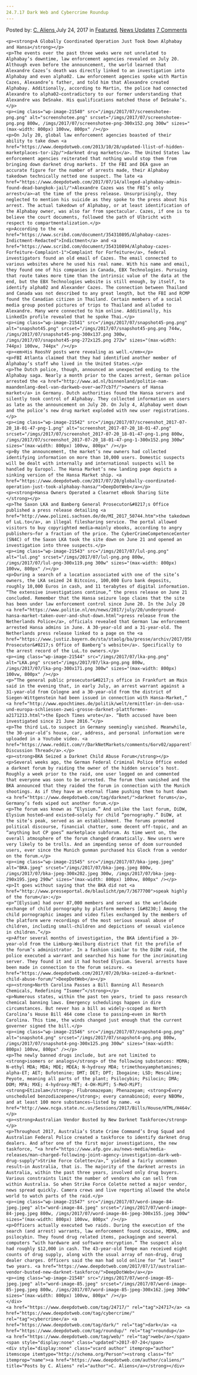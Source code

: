 ```yaml
---
24.7.17 Dark Web and Cybercrime Roundup
---
```

<article class="post-listing post-21532 post type-post status-publish format-standard has-post-thumbnail hentry  tag-5735 tag-cybercrime tag-dark tag-roundup tag-web">
    <div class="post-inner">
        <span>Posted by: <a href="https://www.deepdotweb.com/author/caliens/" title="">C. Aliens </a></span>
    <span>July 24, 2017</span>
    <span>in <a href="https://www.deepdotweb.com/category/deepdot-news/" rel="category tag">Featured</a>, <a href="https://www.deepdotweb.com/category/news-updates/" rel="category tag">News Updates</a></span>
    <span><a href="https://www.deepdotweb.com/2017/07/24/24-7-17-dark-web-cybercrime-roundup/#comments">7 Comments</a></span>
    </p>
    <div class="clear"></div>
    
    <p><strong>A Globally Coordinated Operation Just Took Down Alphabay and Hansa</strong></p>
    <p>The events over the past three weeks were not unrelated to Alphabay’s downtime, law enforcement agencies revealed on July 20. Although even before the announcement, the world learned that Alexandre Cazes’s death was directly linked to an investigation into Alphabay and even alpha02. Law enforcement agencies spoke with Martin Cazes, Alexandre’s father, and told him that Alexandre created Alphabay. Additionally, according to Martin, the police had connected Alexandre to alpha02—contradictory to our former understanding that Alexandre was DeSnake. His qualifications matched those of DeSnake’s.</p>
    <p><img class="wp-image-21540" src="/imgs/2017/07/screenshotee-png.png" alt="screenshotee.png" srcset="/imgs/2017/07/screenshotee-png.png 800w, /imgs/2017/07/screenshotee-png-300x152.png 300w" sizes="(max-width: 800px) 100vw, 800px" /></p>
    <p>On July 20, global law enforcement agencies boasted of their ability to take down <a href="https://www.deepdotweb.com/2013/10/28/updated-llist-of-hidden-marketplaces-tor-i2p/">darknet drug markets</a>. The United States law enforcement agencies reiterated that nothing would stop them from bringing down darknet drug markets. If the FBI and DEA gave an accurate figure for the number of arrests made, their Alphabay takedown technically netted one suspect. The late <a href="https://www.deepdotweb.com/2017/07/14/alleged-alphabay-admin-found-dead-bangkok-jail/">Alexandre Cazes was the FBI’s only arrest</a>—at the time of the press release. Unsurprisingly, they neglected to mention his suicide as they spoke to the press about his arrest. The actual takedown of Alphabay, or at least identification of the Alphabay owner, was also far from spectacular. Cazes, if one is to believe the court documents, followed the path of Ulbricht with respect to compartmentalization.</p>
    <p>According to the <a href="https://www.scribd.com/document/354310895/Alphabay-cazes-Indictment-Redacted">Indictment</a> and <a href="https://www.scribd.com/document/354310894/Alphabay-cazes-Forfeiture-Complaint-1">Complaint for Forfeiture</a>, federal investigators found an old email of Cazes. The email connected to various websites where he used his real name. With his name and email, they found one of his companies in Canada, EBX Technologies. Pursuing that route takes more time than the intrinsic value of the data at the end, but the EBX Technologies website is still enough, by itself, to identify alpha02 and Alexander Cazes. The connection between Thailand and Canada was not described to any great length, but the FBI and RCMP found the Canadian citizen in Thailand. Certain members of a social media group posted pictures of trips to Thailand and alluded to Alexandre. Many were connected to him online. Additionally, his LinkedIn profile revealed that he spoke Thai.</p>
    <p><img class="wp-image-21541" src="/imgs/2017/07/snapshot45-png.png" alt="snapshot45.png" srcset="/imgs/2017/07/snapshot45-png.png 744w, /imgs/2017/07/snapshot45-png-300x137.png 300w, /imgs/2017/07/snapshot45-png-272x125.png 272w" sizes="(max-width: 744px) 100vw, 744px" /></p>
    <p><em>His RooshV posts were revealing as well.</em></p>
    <p>FBI Atlanta claimed that they had identified another member of Alphabay’s staff who lived in the United States.</p>
    <p>The Dutch police, though, announced an unexpected ending to the Alphabay saga. Nearly a month prior to the Cazes arrest, German police arrested the <a href="http://www.ad.nl/binnenland/politie-nam-maandenlang-deel-van-darkweb-over~ae77cb7f/">owners of Hansa market</a> in Germany. Dutch authorities found the Hansa servers and silently took control of Alphabay. They collected information on users as late as the announcement on July 20. On July 4, Alphabay went down and the police’s new drug market exploded with new user registrations.</p>
    <p><img class="wp-image-21542" src="/imgs/2017/07/screenshot_2017-07-20_18-01-47-png-1.png" alt="screenshot_2017-07-20_18-01-47.png" srcset="/imgs/2017/07/screenshot_2017-07-20_18-01-47-png-1.png 800w, /imgs/2017/07/screenshot_2017-07-20_18-01-47-png-1-300x152.png 300w" sizes="(max-width: 800px) 100vw, 800px" /></p>
    <p>By the announcement, the market’s new owners had collected identifying information on more than 10,000 users. Domestic suspects will be dealt with internally and international suspects will be handled by Europol. The Hansa Market’s new landing page depicts a sinking version of the Hansa Market ship. <a href="https://www.deepdotweb.com/2017/07/20/globally-coordinated-operation-just-took-alphabay-hansa/">DeepDotWeb</a></p>
    <p><strong>Hansa Owners Operated a Clearnet eBook Sharing Site </strong></p>
    <p>The Saxon LKA and Bamberg General Prosecutor&#8217;s Office published a press release detailing <a href="http://www.polizei.sachsen.de/de/MI_2017_50744.htm">the takedown of LuL.to</a>, an illegal filesharing service. The portal allowed visitors to buy copyrighted media—mainly ebooks, according to angry publishers—for a fraction of the price. The CyberCrimeCompetenceCenter (SN4C) of the Saxon LKA took the site down on June 21 and opened an investigation into three suspects.</p>
    <p><img class="wp-image-21543" src="/imgs/2017/07/lul-png.png" alt="lul.png" srcset="/imgs/2017/07/lul-png.png 800w, /imgs/2017/07/lul-png-300x119.png 300w" sizes="(max-width: 800px) 100vw, 800px" /></p>
    <p>During a search of a location associated with one of the site’s owners, the LKA seized 24 Bitcoins, 100,000 Euro bank deposits, roughly 10,000 Euros in cash, and 11 terabytes of digital information. “The extensive investigations continue,” the press release on June 21 concluded. Remember that the Hansa seizure logo claims that the site has been under law enforcement control since June 20. In the July 20 <a href="https://www.politie.nl/en/news/2017/july/20/underground-hansa-market-taken-over-and-shut-down.html">press release from the Netherlands Police</a>, officials revealed that German law enforcement arrested Hansa admins in June. A 30-year-old and a 31-year-old. The Netherlands press release linked to a page on the <a href="https://www.justiz.bayern.de/sta/staolg/ba/presse/archiv/2017/05808/index.php">General Prosecutor&#8217;s Office of Bamberg’s website</a>. Specifically to the arrest record of the LuL.to owners.</p>
    <p><img class="wp-image-21544" src="/imgs/2017/07/lka-png.png" alt="LKA.png" srcset="/imgs/2017/07/lka-png.png 800w, /imgs/2017/07/lka-png-300x171.png 300w" sizes="(max-width: 800px) 100vw, 800px" /></p>
    <p>“The general public prosecutor&#8217;s office in Frankfurt am Main said in the evening that, in early July, an arrest warrant against a 31-year-old from Cologne and a 30-year-old from the district of Siegen-Wittgenstein had been issued in connection with Hansa-Market,” <a href="http://www.epochtimes.de/politik/welt/ermittler-in-den-usa-und-europa-schliessen-zwei-grosse-darknet-plattformen-a2171213.html">the Epoch Times wrote</a>. “Both accused have been investigated since 21 June 2016.”</p>
    <p>The third LuL.to suspect in Germany seemingly vanished. Meanwhile, the 30-year-old’s house, car, address, and personal information were uploaded in a Youtube video. <a href="https://www.reddit.com/r/DarkNetMarkets/comments/6orv02/apparently_hansa_market_was_not_the_only_project/">Reddit Discussion Thread</a>.</p>
    <p><strong>BKA Seized a Darknet Child Abuse Forum</strong></p>
    <p>Several weeks ago, the German Federal Criminal Police Office ended a darknet forum by raiding the owner of the hidden service’s host. Roughly a week prior to the raid, one user logged on and commented that everyone was soon to be arrested. The forum then vanished and the BKA announced that they raided the forum in connection with the Munich shootings. As if they have an eternal flame pushing them to hunt down <a href="https://www.deepdotweb.com/tag/darknet/">darknet forums</a>, Germany’s feds wiped out another forum.</p>
    <p>The forum was known as “Elysium.” And unlike the last forum, DiDW, Elysium hosted—and existed—solely for child “pornography.” DiDW, at the site’s peak, served as an establishment. The forums promoted political discourse, financial chatter, some decent off-topic, and an “anything but CP goes” marketplace subforum. As time went on, the overall atmosphere of the forum changed dramatically. New users were very likely to be trolls. And an impending sense of doom surrounded users, ever since the Munich gunman purchased his Glock from a vendor on the forum.</p>
    <p><img class="wp-image-21545" src="/imgs/2017/07/bka-jpeg.jpeg" alt="BKA.jpeg" srcset="/imgs/2017/07/bka-jpeg.jpeg 800w, /imgs/2017/07/bka-jpeg-300x202.jpeg 300w, /imgs/2017/07/bka-jpeg-290x195.jpeg 290w" sizes="(max-width: 800px) 100vw, 800px" /></p>
    <p>It goes without saying that the BKA did not <a href="http://www.presseportal.de/blaulicht/pm/7/3677700">speak highly of the forum</a>:</p>
    <p>“[Elysium] had over 87,000 members and served as the worldwide exchange of child pornography by platform members [&#8230;] Among the child pornographic images and video files exchanged by the members of the platform were recordings of the most serious sexual abuse of children, including small-children and depictions of sexual violence in children.”</p>
    <p>After several months of investigation, the BKA identified a 39-year-old from the Limburg-Weilburg district that fit the profile of the forum’s administrator. In a fashion similar to the DiDW raid, the police executed a warrant and searched his home for the incriminating server. They found it and it had hosted Elysium. Several arrests have been made in connection to the forum seizure. <a href="https://www.deepdotweb.com/2017/07/20/bka-seized-a-darknet-child-abuse-forum/">DeepDotWeb</a></p>
    <p><strong>North Carolina Passes a Bill Banning All Research Chemicals, Redefining “Isomer”</strong></p>
    <p>Numerous states, within the past ten years, tried to pass research chemical banning laws. Emergency schedulings happen in dire circumstances. But never has a bill as widely-scoped as North Carolina’s House Bill 464 come close to passing—even in North Carolina. This time, the winds changed just enough that the current governer signed the bill.</p>
    <p><img class="wp-image-21546" src="/imgs/2017/07/snapshot4-png.png" alt="snapshot4.png" srcset="/imgs/2017/07/snapshot4-png.png 800w, /imgs/2017/07/snapshot4-png-300x125.png 300w" sizes="(max-width: 800px) 100vw, 800px" /></p>
    <p>The newly banned drugs include, but are not limited to <strong>isomers or analogs</strong> of the following substances: MDMA; N-ethyl MDA; MDA; MDE; MDEA; N-hydroxy MDA; trimethoxyamphetamines; alpha-ET; AET; Bufotenine; DMT; DET; DPT; Ibogaine; LSD; Mescaline; Peyote, meaning all parts of the plant; Psilocybin; Psilocin; DMA; DOM; MPA; MXE; 4-hydroxy-MET; 4-OH-MiPT; 5-MeO-MiPT; <strong>Etizolam</strong>; Flubromazepam; Phenazepam; <strong>Every unscheduled benzodiazepene</strong>; every cannabinoid; every NBOMe, and at least 100 more substances—listed by name. <a href="http://www.ncga.state.nc.us/Sessions/2017/Bills/House/HTML/H464v7.html">NCGA</a></p>
    <p><strong>Australian Vendor Busted by New Darknet Taskforce</strong></p>
    <p>Throughout 2017, Australia’s State Crime Command’s Drug Squad and Australian Federal Police created a taskforce to identify darknet drug dealers. And after one of the first major investigations, the new taskforce, “<a href="https://www.afp.gov.au/news-media/media-releases/man-charged-following-joint-agency-investigation-dark-web-drug-supply">Strike Force Colette</a>,” yielded a fairly uncommon result—in Australia, that is. The majority of the darknet arrests in Australia, within the past three years, involved only drug buyers. Various constraints limit the number of vendors who can sell from within Australia. So when Strike Force Colette netted a major vendor, news spread quickly. Camera crews and live reporting allowed the whole world to watch parts of the raid.</p>
    <p><img class="wp-image-21547" src="/imgs/2017/07/word-image-84-jpeg.jpeg" alt="word-image-84.jpeg" srcset="/imgs/2017/07/word-image-84-jpeg.jpeg 800w, /imgs/2017/07/word-image-84-jpeg-300x155.jpeg 300w" sizes="(max-width: 800px) 100vw, 800px" /></p>
    <p>Officers actually executed two raids. During the execution of the search (and arrest) warrants, law enforcement found cocaine, MDMA, and psilocybin. They found drug related items, packagingm and several computers “with hardware and software encryption.” The suspect also had roughly $12,000 in cash. The 43-year-old Tempe man received eight counts of drug supply, along with the usual array of non-drug, drug dealer charges. Officers said the man had sold online for “at least” two years. <a href="https://www.deepdotweb.com/2017/07/17/australian-vendor-busted-new-darknet-taskforce/">DeepDotWeb</a></p>
    <p><img class="wp-image-21548" src="/imgs/2017/07/word-image-85-jpeg.jpeg" alt="word-image-85.jpeg" srcset="/imgs/2017/07/word-image-85-jpeg.jpeg 800w, /imgs/2017/07/word-image-85-jpeg-300x162.jpeg 300w" sizes="(max-width: 800px) 100vw, 800px" /></p>
    </div>
    <a href="https://www.deepdotweb.com/tag/24717/" rel="tag">24717</a> <a href="https://www.deepdotweb.com/tag/cybercrime/" rel="tag">cybercrime</a> <a href="https://www.deepdotweb.com/tag/dark/" rel="tag">dark</a> <a href="https://www.deepdotweb.com/tag/roundup/" rel="tag">roundup</a> <a href="https://www.deepdotweb.com/tag/web/" rel="tag">web</a></span> <span style="display:none" class="updated">2017-07-24</span>
    <div style="display:none" class="vcard author" itemprop="author" itemscope itemtype="http://schema.org/Person"><strong class="fn" itemprop="name"><a href="https://www.deepdotweb.com/author/caliens/" title="Posts by C. Aliens" rel="author">C. Aliens</a></strong></div>
    
